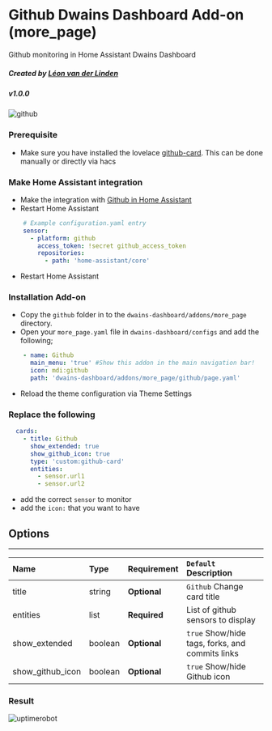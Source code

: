 # Github Dwains Dashboard Add-on (more_page)
Github monitoring in Home Assistant Dwains Dashboard
##### Created by [Léon van der Linden](https://github.com/LRvdLinden)
##### v1.0.0

![github](https://cryptonavia-showcase-production-media.s3.amazonaws.com/media/images/github-logo-770x515.original.width-1000.jpg)

### Prerequisite
- Make sure you have installed the lovelace [github-card](https://github.com/ljmerza/github-card). This can be done manually or directly via hacs

### Make Home Assistant integration 
- Make the integration with [Github in Home Assistant](https://www.home-assistant.io/integrations/github/)
- Restart Home Assistant
 ```yaml
     # Example configuration.yaml entry
     sensor:
       - platform: github
         access_token: !secret github_access_token
         repositories:
           - path: 'home-assistant/core'
```
- Restart Home Assistant

### Installation Add-on
- Copy the `github` folder in to the `dwains-dashboard/addons/more_page` directory.
- Open your `more_page.yaml` file in `dwains-dashboard/configs` and add the following;
 ```yaml
     - name: Github
       main_menu: 'true' #Show this addon in the main navigation bar!
       icon: mdi:github
       path: 'dwains-dashboard/addons/more_page/github/page.yaml'
```
- Reload the theme configuration via Theme Settings

### Replace the following
 ```yaml
   cards:
     - title: Github
       show_extended: true
       show_github_icon: true
       type: 'custom:github-card'
       entities:
         - sensor.url1
         - sensor.url2     
```
- add the correct `sensor` to monitor
- add the `icon:` that you want to have

## Options
---
| Name | Type | Requirement | `Default` Description
| :---- | :---- | :------- | :----------- |
| title | string | **Optional** | `Github` Change card title
| entities | list | **Required** | List of github sensors to display
| show_extended | boolean | **Optional** | `true` Show/hide tags, forks, and commits links
| show_github_icon | boolean | **Optional** | `true` Show/hide Github icon


### Result
![uptimerobot](https://user-images.githubusercontent.com/77990847/114383489-e59e8f80-9b8d-11eb-838f-a3caa9539f61.png)
